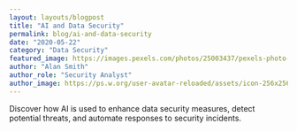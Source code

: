```yaml
---
layout: layouts/blogpost
title: "AI and Data Security"
permalink: blog/ai-and-data-security
date: "2020-05-22"
category: "Data Security"
featured_image: https://images.pexels.com/photos/25003437/pexels-photo-25003437/free-photo-of-ligero-ciudad-noche-panorama-urbano.jpeg?auto=compress&cs=tinysrgb&w=1260&h=750&dpr=1
author: "Alan Smith"
author_role: "Security Analyst"
author_image: https://ps.w.org/user-avatar-reloaded/assets/icon-256x256.png?rev=2540745
---
```


Discover how AI is used to enhance data security measures, detect potential threats, and automate responses to security incidents.
